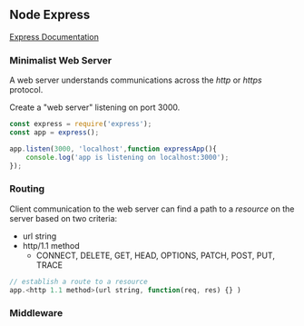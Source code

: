 ## Node Express

[Express Documentation](https://expressjs.com/)

### Minimalist Web Server

A web server understands communications across the *http* or *https* protocol.

Create a "web server" listening on port 3000.

```javascript
const express = require('express');
const app = express();

app.listen(3000, 'localhost',function expressApp(){
    console.log('app is listening on localhost:3000');
});
```

### Routing

Client communication to the web server can find a path to a *resource* on the server based on two criteria:
 - url string
 - http/1.1 method
     - CONNECT, DELETE, GET, HEAD, OPTIONS, PATCH, POST, PUT, TRACE

```javascript
// establish a route to a resource
app.<http 1.1 method>(url string, function(req, res) {} )
```


### Middleware


